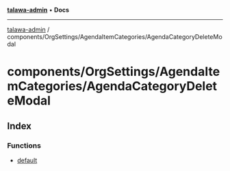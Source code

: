 [**talawa-admin**](../../../../README.md) • **Docs**

***

[talawa-admin](../../../../modules.md) / components/OrgSettings/AgendaItemCategories/AgendaCategoryDeleteModal

# components/OrgSettings/AgendaItemCategories/AgendaCategoryDeleteModal

## Index

### Functions

- [default](functions/default.md)
